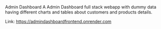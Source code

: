Admin Dashboard
A Admin Dashboard full stack webapp with dummy data 
having different charts and tables about customers and products details.

Link: https://admindashboardfrontend.onrender.com
